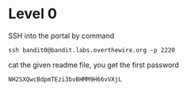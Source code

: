 # Level 0

SSH into the portal by command

```
ssh bandit0@bandit.labs.overthewire.org -p 2220
```
cat the given readme file, you get the first password
```
NH2SXQwcBdpmTEzi3bvBHMM9H66vVXjL
```